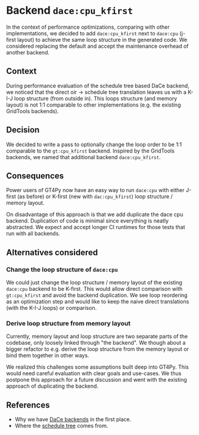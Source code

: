 # Backend `dace:cpu_kfirst`

In the context of performance optimizations, comparing with other implementations, we decided to add `dace:cpu_kfirst` next to `dace:cpu` (j-first layout) to achieve the same loop structure in the generated code. We considered replacing the default and accept the maintenance overhead of another backend.

## Context

During performance evaluation of the schedule tree based DaCe backend, we noticed that the direct oir -> schedule tree translation leaves us with a K-I-J loop structure (from outside in). This loops structure (and memory layout) is not 1:1 comparable to other implementations (e.g. the existing GridTools backends).

## Decision

We decided to write a pass to optionally change the loop order to be 1:1 comparable to the `gt:cpu_kfirst` backend. Inspired by the GridTools backends, we named that additional backend `dace:cpu_kfirst`.

## Consequences

Power users of GT4Py now have an easy way to run `dace:cpu` with either J-first (as before) or K-first (new with `dac:cpu_kfirst`) loop structure / memory layout.

On disadvantage of this approach is that we add duplicate the dace cpu backend. Duplication of code is minimal since everything is neatly abstracted. We expect and accept longer CI runtimes for those tests that run with all backends.

## Alternatives considered

### Change the loop structure of `dace:cpu`

We could just change the loop structure / memory layout of the existing `dace:cpu` backend to be K-first. This would allow direct comparison with `gt:cpu_kfirst` and avoid the backend duplication. We see loop reordering as an optimization step and would like to keep the naive direct translations (with the K-I-J loops) or comparison.

### Derive loop structure from memory layout

Currently, memory layout and loop structure are two separate parts of the codebase, only loosely linked through "the backend". We though about a bigger refactor to e.g. derive the loop structure from the memory layout or bind them together in other ways.

We realized this challenges some assumptions built deep into GT4Py. This would need careful evaluation with clear goals and use-cases. We thus postpone this approach for a future discussion and went with the existing approach of duplicating the backend.

## References

- Why we have [DaCe backends](./backend-dace.md) in the first place.
- Where the [schedule tree](./backend-dace-schedule-tree.md) comes from.
